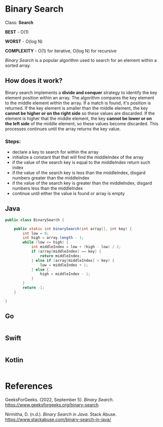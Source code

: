 # Binary Search

Class: **Search**

**BEST** - O(1) 

**WORST** - O(log N) 

**COMPLEXITY** - O(1) for iterative, O(log N) for recursive

*Binary Search* is a popular algorithm used to search 
for an element within a sorted array. 

## How does it work? 
Binary search implements a **divide and conquer** strategy 
to identify the key element position within an array. The algorithm 
compares the key element to the middle element within the array. 
If a match is found, it's position is returned. If the key element
is smaller than the middle element, the key **cannot be higher or 
on the right side** so these values are discarded. If the element 
is higher that the middle element, the key **cannot be lower or on the 
left side** of the middle element, so these values become discarded. This 
processes continues until the array returns the key value. 

### Steps:
- declare a key to search for within the array  
- initialize a constant that that will find the middleIndex of the array 
- if the value of the search key is equal to the middleIndex return such index 
- if the value of the search key is less than the middleIndex, disgard numbers greater than the middleIndex 
- if the value of the search key is greater than the middleIndex, disgard numbers less than the middleIndex
- continue until either the value is found or array is empty

## Java 
``` java 
public class BinarySearch {

    public static int binarySearch(int array[], int key) {
        int low = 0;
        int high = array.length - 1;
        while (low <= high) {
            int middleIndex = low + (high - low) / 2;
            if (array[middleIndex] == key) {
                return middleIndex;
            } else if (array[middleIndex] < key) {
                low = middleIndex + 1;
            } else {
                high = middleIndex - 1;
            }
        }
        return -1;
    }

}
``` 
## Go 
``` go 

``` 
## Swift 
``` swift 

``` 
## Kotlin 
``` kotlin 

``` 

# References 
GeeksForGeeks. (2022, September 5). *Binary Search*. <https://www.geeksforgeeks.org/binary-search> 

Nirmitha, D. (n.d.). *Binary Search in Java*. Stack Abuse. <https://www.stackabuse.com/binary-search-in-java/> 

